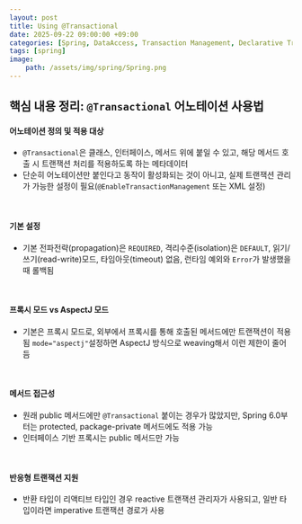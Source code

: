 ```yaml
---
layout: post
title: Using @Transactional
date: 2025-09-22 09:00:00 +09:00
categories: [Spring, DataAccess, Transaction Management, Declarative Transaction Management]
tags: [spring]
image:
    path: /assets/img/spring/Spring.png
---
```


## 핵심 내용 정리: `@Transactional` 어노테이션 사용법


#### 어노테이션 정의 및 적용 대상

- `@Transactional`은 클래스, 인터페이스, 메서드 위에 붙일 수 있고, 해당 메서드 호출 시 트랜잭션 처리를 적용하도록 하는 메타데이터
- 단순히 어노테이션만 붙인다고 동작이 활성화되는 것이 아니고, 실제 트랜잭션 관리가 가능한 설정이 필요(`@EnableTransactionManagement` 또는 XML 설정)

<br>

#### 기본 설정

- 기본 전파전략(propagation)은 `REQUIRED`, 격리수준(isolation)은 `DEFAULT`, 읽기/쓰기(read-write)모드, 타임아웃(timeout) 없음, 런타임 예외와 `Error`가 발생했을 때 롤백됨

<br>

#### 프록시 모드 vs AspectJ 모드

- 기본은 프록시 모드로, 외부에서 프록시를 통해 호출된 메서드에만 트랜잭션이 적용됨 `mode="aspectj"`설정하면 AspectJ 방식으로 weaving해서 이런 제한이 줄어듬

<br>

#### 메서드 접근성

- 원래 public 메서드에만 `@Transactional` 붙이는 경우가 많았지만, Spring 6.0부터는 protected, package-private 메서드에도 적용 가능
- 인터페이스 기반 프록시는 public 메서드만 가능

<br>

#### 반응형 트랜잭션 지원

- 반환 타입이 리액티브 타입인 경우 reactive 트랜잭션 관리자가 사용되고, 일반 타입이라면 imperative 트랜잭션 경로가 사용

<br>

